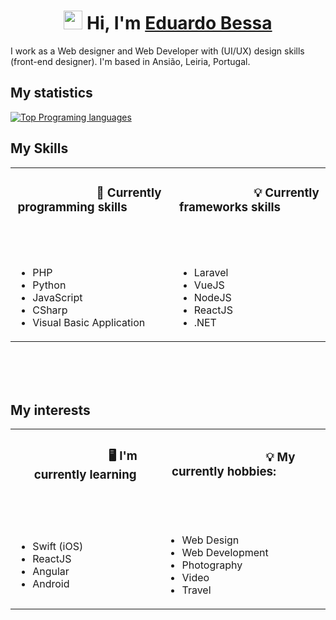 <h1 align="center">
 <img src="https://media.giphy.com/media/hvRJCLFzcasrR4ia7z/giphy.gif" width="30px"> 
 Hi, I'm <a href="https://www.eduardobessa.pt/">Eduardo Bessa</a></h1>


I work as a Web designer and Web Developer with (UI/UX) design skills (front-end designer). I'm based in Ansião, Leiria, Portugal.

## My statistics

[![Top Programing languages](https://github-readme-stats.vercel.app/api/top-langs/?username=eduubessa&layout=compact)](https://github.com/eduubessa/github-readme-stats)

## My Skills

<table border="0" style="width: 100% !important;">
 <tr>
    <td>
     <h3 style="text-align: center;">
      &nbsp;&nbsp;&nbsp;&nbsp;&nbsp;&nbsp;&nbsp;&nbsp;&nbsp;&nbsp;&nbsp;
      &nbsp;&nbsp;&nbsp;&nbsp;&nbsp;&nbsp;&nbsp;&nbsp;&nbsp;&nbsp;&nbsp;
      🧰 Currently programming skills 
      &nbsp;&nbsp;&nbsp;&nbsp;&nbsp;&nbsp;&nbsp;&nbsp;&nbsp;&nbsp;&nbsp;
      &nbsp;&nbsp;&nbsp;&nbsp;&nbsp;&nbsp;&nbsp;&nbsp;&nbsp;&nbsp;&nbsp;
    </td>
    <td>
     <h3 style="text-align: center;">
      &nbsp;&nbsp;&nbsp;&nbsp;&nbsp;&nbsp;&nbsp;&nbsp;&nbsp;&nbsp;&nbsp;
      &nbsp;&nbsp;&nbsp;&nbsp;&nbsp;&nbsp;&nbsp;&nbsp;&nbsp;&nbsp;&nbsp;
      💡 Currently frameworks skills 
      &nbsp;&nbsp;&nbsp;&nbsp;&nbsp;&nbsp;&nbsp;&nbsp;&nbsp;&nbsp;&nbsp;
      &nbsp;&nbsp;&nbsp;&nbsp;&nbsp;&nbsp;&nbsp;&nbsp;&nbsp;&nbsp;&nbsp;
     </h3>
    </td>
 </tr>
 <tr>
    <td>
     <br />
     <ul>
      <li>PHP</li>
      <li>Python</li>
      <li>JavaScript</li>
      <li>CSharp</li>
      <li>Visual Basic Application</li>
     </ul>
    </td>
    <td>
     <br />
     <ul>
      <li>Laravel</li>
      <li>VueJS</li>
      <li>NodeJS</li>
      <li>ReactJS</li>
      <li>.NET</li>
     </ul>
    </td>
 </tr>
</table>

<br />
<br />
<br />

## My interests

<table border="0" style="width: 100% !important;">
 <tr>
    <td>
     <h3 style="text-align: center;">
      &nbsp;&nbsp;&nbsp;&nbsp;&nbsp;&nbsp;&nbsp;&nbsp;&nbsp;&nbsp;&nbsp;
      &nbsp;&nbsp;&nbsp;&nbsp;&nbsp;&nbsp;&nbsp;&nbsp;&nbsp;&nbsp;&nbsp;
      🖥  I'm currently learning 
      &nbsp;&nbsp;&nbsp;&nbsp;&nbsp;&nbsp;&nbsp;&nbsp;&nbsp;&nbsp;&nbsp;
      &nbsp;&nbsp;&nbsp;&nbsp;&nbsp;&nbsp;&nbsp;&nbsp;&nbsp;&nbsp;&nbsp;
    </td>
    <td>
     <h3 style="text-align: center;">
      &nbsp;&nbsp;&nbsp;&nbsp;&nbsp;&nbsp;&nbsp;&nbsp;&nbsp;&nbsp;&nbsp;
      &nbsp;&nbsp;&nbsp;&nbsp;&nbsp;&nbsp;&nbsp;&nbsp;&nbsp;&nbsp;&nbsp;
      💡 My currently hobbies:
      &nbsp;&nbsp;&nbsp;&nbsp;&nbsp;&nbsp;&nbsp;&nbsp;&nbsp;&nbsp;&nbsp;
      &nbsp;&nbsp;&nbsp;&nbsp;&nbsp;&nbsp;&nbsp;&nbsp;&nbsp;&nbsp;&nbsp;
     </h3>
    </td>
 </tr>
 <tr>
    <td>
     <br />
     <ul>
      <li>Swift (iOS)</li>
      <li>ReactJS</li>
      <li>Angular</li>
      <li>Android</li>
     </ul>
    </td>
    <td>
     <br />
     <ul>
      <li>Web Design</li>
      <li>Web Development</li>
      <li>Photography</li>
      <li>Video</li>
      <li>Travel</li>
     </ul>
    </td>
 </tr>
</table>




